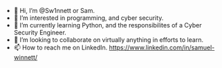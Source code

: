 - 👋 Hi, I’m @Sw1nnett or Sam.
- 👀 I’m interested in programming, and cyber security.
- 🌱 I’m currently learning Python, and the responsibilites of a Cyber Security Engineer. 
- 💞️ I’m looking to collaborate on virtually anything in efforts to learn.
- 📫 How to reach me on LinkedIn. https://www.linkedin.com/in/samuel-winnett/

<!---
Sw1nnett/Sw1nnett is a ✨ special ✨ repository because its `README.md` (this file) appears on your GitHub profile.
You can click the Preview link to take a look at your changes.
--->
